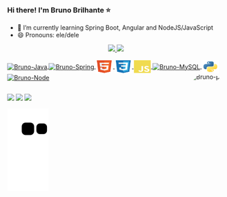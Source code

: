 ### Hi there! I'm Bruno Brilhante ⭐

- 🌱 I’m currently learning Spring Boot, Angular and NodeJS/JavaScript
- 😄 Pronouns: ele/dele

<div align="center">
  <a href="https://github.com/brunobrilhante">
  <img height="180em" src="https://github-readme-stats.vercel.app/api?username=brunobrilhante&show_icons=true&theme=highcontrast&include_all_commits=true&count_private=true"/>
  <img height="180em" src="https://github-readme-stats.vercel.app/api/top-langs/?username=brunobrilhante&layout=compact&langs_count=7&theme=highcontrast"/>
</div>
  
 </div>
  <div style="display: inline_block"><br>    
    <img align="center" alt="Bruno-Java" height="30" width="40" src="https://cdn.jsdelivr.net/gh/devicons/devicon/icons/java/java-original-wordmark.svg">
    <img align="center" alt="Bruno-Spring" height="30" width="40" src="https://cdn.jsdelivr.net/gh/devicons/devicon/icons/spring/spring-original-wordmark.svg">
    <img align="center" alt="Bruno-HTML" height="30" width="40" src="https://raw.githubusercontent.com/devicons/devicon/master/icons/html5/html5-original.svg">
    <img align="center" alt="Bruno-CSS" height="30" width="40" src="https://raw.githubusercontent.com/devicons/devicon/master/icons/css3/css3-original.svg">
    <img align="center" alt="Bruno-Js" height="30" width="40" src="https://raw.githubusercontent.com/devicons/devicon/master/icons/javascript/javascript-plain.svg">
    <img align="center" alt="Bruno-MySQL" height="30" width="40" src="https://cdn.jsdelivr.net/gh/devicons/devicon/icons/mysql/mysql-original-wordmark.svg">
    <img align="center" alt="Bruno-Python" height="30" width="40" src="https://raw.githubusercontent.com/devicons/devicon/master/icons/python/python-original.svg">    
    <img align="center" alt="Bruno-Node" height="30" width="40" src="https://cdn.jsdelivr.net/gh/devicons/devicon/icons/nodejs/nodejs-original.svg">      
    <img align="right" alt="Bruno-pic" height="200" style="border-radius:50px;" src="https://i.pinimg.com/originals/22/c2/77/22c277e08756800ef990fc82887baeb4.gif">
</div>
                  
##

<div>   
  <a href="https://instagram.com/brilhante.bruno" target="_blank"><img src="https://img.shields.io/badge/-Instagram-%23E4405F?style=for-the-badge&logo=instagram&logoColor=white" target="_blank"></a> 	
  <a href = "mailto:brunobrilhante53@gmail.com"><img src="https://img.shields.io/badge/-Gmail-%23333?style=for-the-badge&logo=gmail&logoColor=white" target="_blank"></a>
  <a href="https://www.linkedin.com/in/brunobrilhante" target="_blank"><img src="https://img.shields.io/badge/-LinkedIn-%230077B5?style=for-the-badge&logo=linkedin&logoColor=white" target="_blank"></a> 
    
  ![Snake animation](https://github.com/brunobrilhante/brunobrilhante/blob/output/github-contribution-grid-snake.svg)
</div>  
